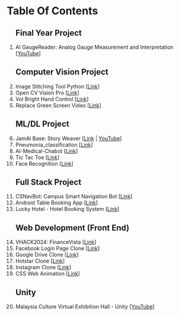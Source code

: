 # Table Of Contents

<ol>
  
## Final Year Project
<li>AI GaugeReader: Analog Gauge Measurement and Interpretation [<a href="https://youtu.be/n_LAMoK176w">YouTube</a>]</li>

## Computer Vision Project
<li>Image Stitching Tool Python [<a href="https://github.com/laikewei3/Image_Stitching_Tool_Python.git">Link</a>]</li>
<li>Open CV Vision Pro [<a href="https://github.com/laikewei3/OpenCV_VisionPro.git">Link</a>]</li>
<li>Vol Bright Hand Control [<a href="https://github.com/laikewei3/Vol_Bright_Hand_Control.git">Link</a>]</li>
<li>Replace Green Screen Video [<a href="https://github.com/laikewei3/Replace_Green_Screen_Video.git">Link</a>]</li>

## ML/DL Project
<li>JamAI Base: Story Weaver [<a href="">Link</a> | <a href="https://youtu.be/N8Y_0QkD0X0">YouTube</a>]</li>
<li>Pneumonia_classification [<a href="https://github.com/Pyrexiaa/pneumonia_classification.git">Link</a>]</li>
<li>AI-Medical-Chabot [<a href="https://github.com/leekeaten/WID3014-Practical-AI-Medical-Chabot.git">Link</a>]</li>
<li>Tic Tac Toe [<a href="https://github.com/laikewei3/Tic-tac-toe.git">Link</a>]</li>
<li>Face Recognition [<a href="https://github.com/laikewei3/Face_Recognition.git">Link</a>]</li>

## Full Stack Project
<li>CSNavBot: Campus Smart Navigation Bot [<a href="https://github.com/laikewei3/UM_NLP.git">Link</a>]</li>
<li>Android Table Booking App [<a href="https://github.com/laikewei3/TableBooking.git">Link</a>]</li>
<li>Lucky Hotel - Hotel Booking System [<a href="https://github.com/laikewei3/Lucky_Hotel.git">Link</a>]</li>

## Web Development (Front End)
<li>VHACK2024: FinanceVista [<a href="https://github.com/michelle264/VHACK2024_MoneyGang_FinanceVista.git">Link</a>]</li>
<li>Facebook Login Page Clone [<a href="https://github.com/laikewei3/facebook_login.git">Link</a>]</li>
<li>Google Drive Clone [<a href="https://github.com/laikewei3/Google_Drive_Clone.git">Link</a>]</li>
<li>Hotstar Clone [<a href="https://github.com/laikewei3/Hotstar_Clone.git">Link</a>]</li>
<li>Instagram Clone [<a href="https://github.com/laikewei3/Instagram_Clone_Bootcamp.git">Link</a>]</li>
<li>CSS Web Animation [<a href="https://github.com/laikewei3/CSS_Web_Animation.git">Link</a>]</li>

## Unity
<li>Malaysia Culture Virtual Exhibition Hall - Unity [<a href="https://youtu.be/YtzyHD2kDr4">YouTube</a>]</li>

</ol>
